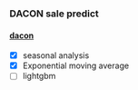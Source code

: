 ### DACON sale predict

#### [dacon](https://dacon.io/competitions/official/140472/overview/)


* [x] seasonal analysis
* [x] Exponential moving average
* [ ] lightgbm